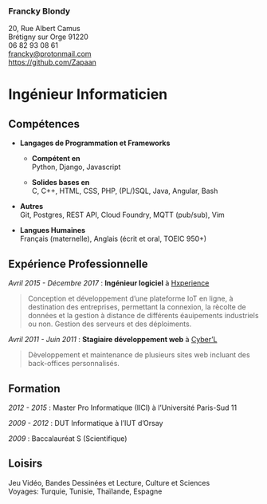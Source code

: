### Francky Blondy

20, Rue Albert Camus  
Brétigny sur Orge 91220  
06 82 93 08 61  
<francky@protonmail.com>  
<https://github.com/Zapaan>

# Ingénieur Informaticien

## Compétences

  - **Langages de Programmation et Frameworks**
    
      - **Compétent en**  
        Python, Django, Javascript
    
      - **Solides bases en**  
        C, C++, HTML, CSS, PHP, (PL/)SQL, Java, Angular, Bash

  - **Autres**  
    Git, Postgres, REST API, Cloud Foundry, MQTT (pub/sub), Vim

  - **Langues Humaines**  
    Français (maternelle), Anglais (écrit et oral, TOEIC 950+)

## Expérience Professionnelle

*Avril 2015 - Décembre 2017* : **Ingénieur logiciel** à
[Hxperience](https://www.hxperience.com)

> Conception et développement d’une plateforme IoT en ligne, à
> destination des entreprises, permettant la connexion, la rècolte de
> données et la gestion à distance de différents éauipements industriels
> ou non. Gestion des serveurs et des déploiments.

*Avril 2011 - Juin 2011* : **Stagiaire développement web** à
[Cyber’L](https://www.cyber-l.com/)

> Dèveloppement et maintenance de plusieurs sites web incluant des
> back-offices personnalisés.

## Formation

*2012 - 2015* : Master Pro Informatique (IICI) à l’Université Paris-Sud
11

*2009 - 2012* : DUT Informatique à l’IUT d’Orsay

*2009* : Baccalauréat S (Scientifique)

## Loisirs

Jeu Vidéo, Bandes Dessinées et Lecture, Culture et Sciences  
Voyages: Turquie, Tunisie, Thaïlande, Espagne
